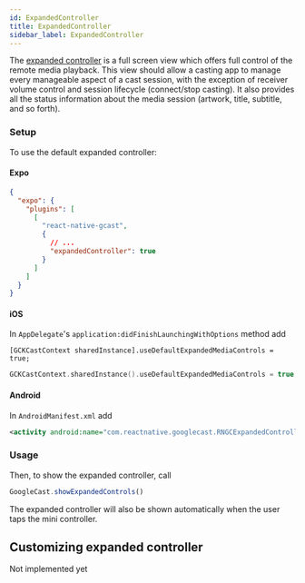 ```yaml
---
id: ExpandedController
title: ExpandedController
sidebar_label: ExpandedController
---
```


The [expanded controller](https://developers.google.com/cast/docs/design_checklist/sender#sender-expanded-controller) is a full screen view which offers full control of the remote media playback. This view should allow a casting app to manage every manageable aspect of a cast session, with the exception of receiver volume control and session lifecycle (connect/stop casting). It also provides all the status information about the media session (artwork, title, subtitle, and so forth).

### Setup

To use the default expanded controller:

#### Expo

```json
{
  "expo": {
    "plugins": [
      [
        "react-native-gcast",
        {
          // ...
          "expandedController": true
        }
      ]
    ]
  }
}
```

#### iOS

In `AppDelegate`'s `application:didFinishLaunchingWithOptions` method add

<!--DOCUSAURUS_CODE_TABS-->
<!--Objective-C-->

```obj-c
[GCKCastContext sharedInstance].useDefaultExpandedMediaControls = true;
```

<!--Swift-->

```swift
GCKCastContext.sharedInstance().useDefaultExpandedMediaControls = true
```

<!--END_DOCUSAURUS_CODE_TABS-->

#### Android

In `AndroidManifest.xml` add

```xml
<activity android:name="com.reactnative.googlecast.RNGCExpandedControllerActivity" />
```

### Usage

Then, to show the expanded controller, call

```js
GoogleCast.showExpandedControls()
```

The expanded controller will also be shown automatically when the user taps the mini controller.

## Customizing expanded controller

Not implemented yet
